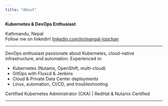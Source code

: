 ```yaml
---
title: "About"
---
```


**Kubernetes & DevOps Enthusiast**

Kathmandu, Nepal  
Follow me on linkedin!
[linkedin.com/in/mangal-lopchan](https://linkedin.com/in/mangal-lopchan)

---

DevOps enthusiast passionate about Kubernetes, cloud-native infrastructure, and automation. Experienced in:
- Kubernetes (Nutanix, OpenShift, multi-cloud)
- GitOps with Fluxcd & Jenkins
- Cloud & Private Data Center deployments
- Linux, automation, CI/CD, and troubleshooting

Certified Kubernetes Administrator (CKA) | RedHat & Nutanix Certified

---

